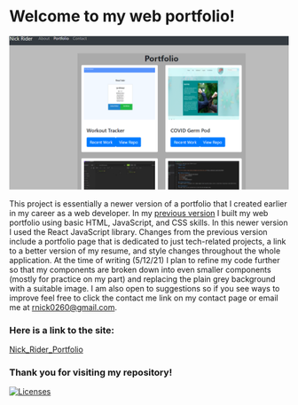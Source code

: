 # Welcome to my web portfolio!

![Portfolio](src/images/updatePortfolio.PNG)

This project is essentially a newer version of a portfolio that I created earlier in my career as a web developer. In my [previous version](https://rnick1.github.io/Responsive_Portfolio/index.html) I built my web portfolio using basic HTML, JavaScript, and CSS skills. In this newer version I used the React JavaScript library. Changes from the previous version include a portfolio page that is dedicated to just tech-related projects, a link to a better version of my resume, and style changes throughout the whole application. At the time of writing (5/12/21) I plan to refine my code further so that my components are broken down into even smaller components (mostly for practice on my part) and replacing the plain grey background with a suitable image. I am also open to suggestions so if you see ways to improve feel free to click the contact me link on my contact page or email me at rnick0260@gmail.com.

### Here is a link to the site:

<a href="https://nickriderportfolio.herokuapp.com/">Nick_Rider_Portfolio<a>

### Thank you for visiting my repository!

[![Licenses](https://img.shields.io/badge/License-None-blue.svg)](https://opensource.org/licenses/None)
